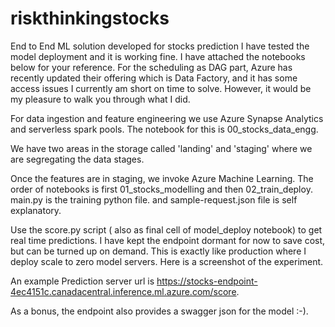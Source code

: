 # riskthinkingstocks
End to End ML solution developed for stocks prediction
I have tested the model deployment and it is working fine. I have attached the notebooks below for your reference. For the scheduling as  DAG part, Azure has recently updated their offering which is Data Factory, and it has some access issues I currently am short on time to solve. However, it would be my pleasure to walk you through what I did. 

For data ingestion and feature engineering we use Azure Synapse Analytics and serverless spark pools. The notebook for this is 00_stocks_data_engg.

We have two areas in the storage called 'landing' and 'staging' where we are segregating the data stages.


Once the features are in staging, we invoke Azure Machine Learning. 
The order of notebooks is first 01_stocks_modelling and then 02_train_deploy.
main.py is the training python file. and sample-request.json file is self explanatory.

Use the score.py script ( also as final cell of model_deploy notebook) to get real time predictions. I have kept the endpoint dormant for now to save cost, but can be turned up on demand. This is exactly like production where I deploy scale to zero model servers. Here is a screenshot of the experiment.

An example Prediction server url is https://stocks-endpoint-4ec4151c.canadacentral.inference.ml.azure.com/score. 

 As a bonus, the endpoint also provides a swagger json for the model :-).
